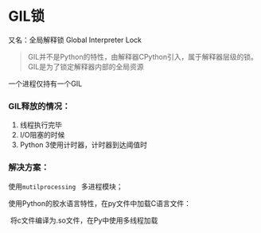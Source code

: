 # GIL锁

又名：全局解释锁 Global Interpreter Lock

> GIL并不是Python的特性，由解释器CPython引入，属于解释器层级的锁。GIL是为了锁定解释器内部的全局资源
>

一个进程仅持有一个GIL

### GIL释放的情况：

1. 线程执行完毕
2. I/O阻塞的时候
3. Python 3使用计时器，计时器到达阈值时

### 解决方案：

使用`mutilprocessing ` 多进程模块；

使用Python的胶水语言特性，在py文件中加载C语言文件：

​	将c文件编译为.so文件，在Py中使用多线程加载


